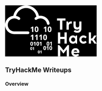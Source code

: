 
![TryHackMe Logo](https://github.com/JMMoseley/THM-Writeups/blob/main/Images/thmlogo.png)

## TryHackMe Writeups


### Overview

